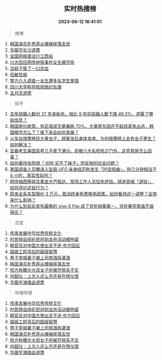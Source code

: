 <div align="center"><h2>实时热搜榜</h2><h4>2023-06-12 16:41:01</h4></div>

> 微博  

1. [韩国演员朴秀莲从楼梯摔落去世](https://s.weibo.com/weibo?q=%23%E9%9F%A9%E5%9B%BD%E6%BC%94%E5%91%98%E6%9C%B4%E7%A7%80%E8%8E%B2%E4%BB%8E%E6%A5%BC%E6%A2%AF%E6%91%94%E8%90%BD%E5%8E%BB%E4%B8%96%23&t=31&band_rank=1&Refer=top)<br />
2. [华晨宇长沙退票](https://s.weibo.com/weibo?q=%23%E5%8D%8E%E6%99%A8%E5%AE%87%E9%95%BF%E6%B2%99%E9%80%80%E7%A5%A8%23&t=31&band_rank=2&Refer=top)<br />
3. [全国网络普法行江西站](https://s.weibo.com/weibo?q=%23%E5%85%A8%E5%9B%BD%E7%BD%91%E7%BB%9C%E6%99%AE%E6%B3%95%E8%A1%8C%E6%B1%9F%E8%A5%BF%E7%AB%99%23&t=31&band_rank=3&Refer=top)<br />
4. [川大回应网传地铁事件女生被开除](https://s.weibo.com/weibo?q=%23%E5%B7%9D%E5%A4%A7%E5%9B%9E%E5%BA%94%E7%BD%91%E4%BC%A0%E5%9C%B0%E9%93%81%E4%BA%8B%E4%BB%B6%E5%A5%B3%E7%94%9F%E8%A2%AB%E5%BC%80%E9%99%A4%23&t=31&band_rank=4&Refer=top)<br />
5. [当蚊子吸了一口淤血](https://s.weibo.com/weibo?q=%23%E5%BD%93%E8%9A%8A%E5%AD%90%E5%90%B8%E4%BA%86%E4%B8%80%E5%8F%A3%E6%B7%A4%E8%A1%80%23&t=31&band_rank=5&Refer=top)<br />
6. [任敏性格](https://s.weibo.com/weibo?q=%E4%BB%BB%E6%95%8F%E6%80%A7%E6%A0%BC&t=31&band_rank=6&Refer=top)<br />
7. [警方介入调查一女生遭多名学生掌掴](https://s.weibo.com/weibo?q=%23%E8%AD%A6%E6%96%B9%E4%BB%8B%E5%85%A5%E8%B0%83%E6%9F%A5%E4%B8%80%E5%A5%B3%E7%94%9F%E9%81%AD%E5%A4%9A%E5%90%8D%E5%AD%A6%E7%94%9F%E6%8E%8C%E6%8E%B4%23&t=31&band_rank=7&Refer=top)<br />
8. [四川大学称将依规依纪处理](https://s.weibo.com/weibo?q=%23%E5%9B%9B%E5%B7%9D%E5%A4%A7%E5%AD%A6%E7%A7%B0%E5%B0%86%E4%BE%9D%E8%A7%84%E4%BE%9D%E7%BA%AA%E5%A4%84%E7%90%86%23&t=31&band_rank=8&Refer=top)<br />
9. [五月天退票](https://s.weibo.com/weibo?q=%E4%BA%94%E6%9C%88%E5%A4%A9%E9%80%80%E7%A5%A8&t=31&band_rank=9&Refer=top)<br />

> 知乎  

1. [去年结婚人数创 37 年来新低，相比 9 年前结婚人数下降 49.3%，透露了哪些信息？](https://www.zhihu.com/question/606055070)<br />
2. [韩国房价跌穿，有区域成交量暴跌 70%，大量房东因还不起钱紧急出逃，韩国楼市怎么了？接下来会如何发展？](https://www.zhihu.com/question/606122248)<br />
3. [火车站按摩椅现大量虫子，顾客坐后身体发痒，为何按摩椅上会有虫子寄生？如何解决？](https://www.zhihu.com/question/606110946)<br />
4. [亚裔考生美国高考几乎拿下满分，却被六大名校拒之门外，这究竟是怎么回事？](https://www.zhihu.com/question/605680526)<br />
5. [如何看待张雨绮「 699 买不了袜子」所反映的社会问题？](https://www.zhihu.com/question/606016416)<br />
6. [美国调查人员曝进入坠毁 UFO 亲身经历称发生「时空扭曲」，待几分钟相当于 4 小时，真实性如何？](https://www.zhihu.com/question/606020452)<br />
7. [网传梅西等球员乘坐大巴抵达，现场工作人员拉布遮挡，球迷高喊「退钱」，如何评价这些行为？](https://www.zhihu.com/question/605841178)<br />
8. [蔚来全系车型降价 3 万元，取消终身免费换电政策，如何看待这一调整？会带来什么影响？](https://www.zhihu.com/question/606130325)<br />
9. [为什么到目前发布最晚的 vivo X Flip 成了竖折销量第一，竖折叠究竟值不值得买？](https://www.zhihu.com/question/606130652)<br />

> 百度  

1. [传承发展中华优秀传统文化](https://www.baidu.com/s?wd=%E4%BC%A0%E6%89%BF%E5%8F%91%E5%B1%95%E4%B8%AD%E5%8D%8E%E4%BC%98%E7%A7%80%E4%BC%A0%E7%BB%9F%E6%96%87%E5%8C%96&sa=fyb_news&rsv_dl=fyb_news)<br />
2. [村民擅自组织民间划龙舟活动被拘留](https://www.baidu.com/s?wd=%E6%9D%91%E6%B0%91%E6%93%85%E8%87%AA%E7%BB%84%E7%BB%87%E6%B0%91%E9%97%B4%E5%88%92%E9%BE%99%E8%88%9F%E6%B4%BB%E5%8A%A8%E8%A2%AB%E6%8B%98%E7%95%99&sa=fyb_news&rsv_dl=fyb_news)<br />
3. [韩官员对中国大使出言不逊 中方回应](https://www.baidu.com/s?wd=%E9%9F%A9%E5%AE%98%E5%91%98%E5%AF%B9%E4%B8%AD%E5%9B%BD%E5%A4%A7%E4%BD%BF%E5%87%BA%E8%A8%80%E4%B8%8D%E9%80%8A+%E4%B8%AD%E6%96%B9%E5%9B%9E%E5%BA%94&sa=fyb_news&rsv_dl=fyb_news)<br />
4. [超级工程背后的超级智慧](https://www.baidu.com/s?wd=%E8%B6%85%E7%BA%A7%E5%B7%A5%E7%A8%8B%E8%83%8C%E5%90%8E%E7%9A%84%E8%B6%85%E7%BA%A7%E6%99%BA%E6%85%A7&sa=fyb_news&rsv_dl=fyb_news)<br />
5. [男子举报妻子被上司带酒局灌酒](https://www.baidu.com/s?wd=%E7%94%B7%E5%AD%90%E4%B8%BE%E6%8A%A5%E5%A6%BB%E5%AD%90%E8%A2%AB%E4%B8%8A%E5%8F%B8%E5%B8%A6%E9%85%92%E5%B1%80%E7%81%8C%E9%85%92&sa=fyb_news&rsv_dl=fyb_news)<br />
6. [韩国演员朴秀莲从楼梯摔落去世](https://www.baidu.com/s?wd=%E9%9F%A9%E5%9B%BD%E6%BC%94%E5%91%98%E6%9C%B4%E7%A7%80%E8%8E%B2%E4%BB%8E%E6%A5%BC%E6%A2%AF%E6%91%94%E8%90%BD%E5%8E%BB%E4%B8%96&sa=fyb_news&rsv_dl=fyb_news)<br />
7. [校方称曝光大叔女子将被开除系不实](https://www.baidu.com/s?wd=%E6%A0%A1%E6%96%B9%E7%A7%B0%E6%9B%9D%E5%85%89%E5%A4%A7%E5%8F%94%E5%A5%B3%E5%AD%90%E5%B0%86%E8%A2%AB%E5%BC%80%E9%99%A4%E7%B3%BB%E4%B8%8D%E5%AE%9E&sa=fyb_news&rsv_dl=fyb_news)<br />
8. [何超仪：上次人这么齐还是在殡仪馆](https://www.baidu.com/s?wd=%E4%BD%95%E8%B6%85%E4%BB%AA%EF%BC%9A%E4%B8%8A%E6%AC%A1%E4%BA%BA%E8%BF%99%E4%B9%88%E9%BD%90%E8%BF%98%E6%98%AF%E5%9C%A8%E6%AE%A1%E4%BB%AA%E9%A6%86&sa=fyb_news&rsv_dl=fyb_news)<br />
9. [华晨宇演唱会退票](https://www.baidu.com/s?wd=%E5%8D%8E%E6%99%A8%E5%AE%87%E6%BC%94%E5%94%B1%E4%BC%9A%E9%80%80%E7%A5%A8&sa=fyb_news&rsv_dl=fyb_news)<br />

> 哔哩哔哩  

1. [传承发展中华优秀传统文化](https://www.baidu.com/s?wd=%E4%BC%A0%E6%89%BF%E5%8F%91%E5%B1%95%E4%B8%AD%E5%8D%8E%E4%BC%98%E7%A7%80%E4%BC%A0%E7%BB%9F%E6%96%87%E5%8C%96&sa=fyb_news&rsv_dl=fyb_news)<br />
2. [村民擅自组织民间划龙舟活动被拘留](https://www.baidu.com/s?wd=%E6%9D%91%E6%B0%91%E6%93%85%E8%87%AA%E7%BB%84%E7%BB%87%E6%B0%91%E9%97%B4%E5%88%92%E9%BE%99%E8%88%9F%E6%B4%BB%E5%8A%A8%E8%A2%AB%E6%8B%98%E7%95%99&sa=fyb_news&rsv_dl=fyb_news)<br />
3. [韩官员对中国大使出言不逊 中方回应](https://www.baidu.com/s?wd=%E9%9F%A9%E5%AE%98%E5%91%98%E5%AF%B9%E4%B8%AD%E5%9B%BD%E5%A4%A7%E4%BD%BF%E5%87%BA%E8%A8%80%E4%B8%8D%E9%80%8A+%E4%B8%AD%E6%96%B9%E5%9B%9E%E5%BA%94&sa=fyb_news&rsv_dl=fyb_news)<br />
4. [超级工程背后的超级智慧](https://www.baidu.com/s?wd=%E8%B6%85%E7%BA%A7%E5%B7%A5%E7%A8%8B%E8%83%8C%E5%90%8E%E7%9A%84%E8%B6%85%E7%BA%A7%E6%99%BA%E6%85%A7&sa=fyb_news&rsv_dl=fyb_news)<br />
5. [男子举报妻子被上司带酒局灌酒](https://www.baidu.com/s?wd=%E7%94%B7%E5%AD%90%E4%B8%BE%E6%8A%A5%E5%A6%BB%E5%AD%90%E8%A2%AB%E4%B8%8A%E5%8F%B8%E5%B8%A6%E9%85%92%E5%B1%80%E7%81%8C%E9%85%92&sa=fyb_news&rsv_dl=fyb_news)<br />
6. [韩国演员朴秀莲从楼梯摔落去世](https://www.baidu.com/s?wd=%E9%9F%A9%E5%9B%BD%E6%BC%94%E5%91%98%E6%9C%B4%E7%A7%80%E8%8E%B2%E4%BB%8E%E6%A5%BC%E6%A2%AF%E6%91%94%E8%90%BD%E5%8E%BB%E4%B8%96&sa=fyb_news&rsv_dl=fyb_news)<br />
7. [校方称曝光大叔女子将被开除系不实](https://www.baidu.com/s?wd=%E6%A0%A1%E6%96%B9%E7%A7%B0%E6%9B%9D%E5%85%89%E5%A4%A7%E5%8F%94%E5%A5%B3%E5%AD%90%E5%B0%86%E8%A2%AB%E5%BC%80%E9%99%A4%E7%B3%BB%E4%B8%8D%E5%AE%9E&sa=fyb_news&rsv_dl=fyb_news)<br />
8. [何超仪：上次人这么齐还是在殡仪馆](https://www.baidu.com/s?wd=%E4%BD%95%E8%B6%85%E4%BB%AA%EF%BC%9A%E4%B8%8A%E6%AC%A1%E4%BA%BA%E8%BF%99%E4%B9%88%E9%BD%90%E8%BF%98%E6%98%AF%E5%9C%A8%E6%AE%A1%E4%BB%AA%E9%A6%86&sa=fyb_news&rsv_dl=fyb_news)<br />
9. [华晨宇演唱会退票](https://www.baidu.com/s?wd=%E5%8D%8E%E6%99%A8%E5%AE%87%E6%BC%94%E5%94%B1%E4%BC%9A%E9%80%80%E7%A5%A8&sa=fyb_news&rsv_dl=fyb_news)<br />
